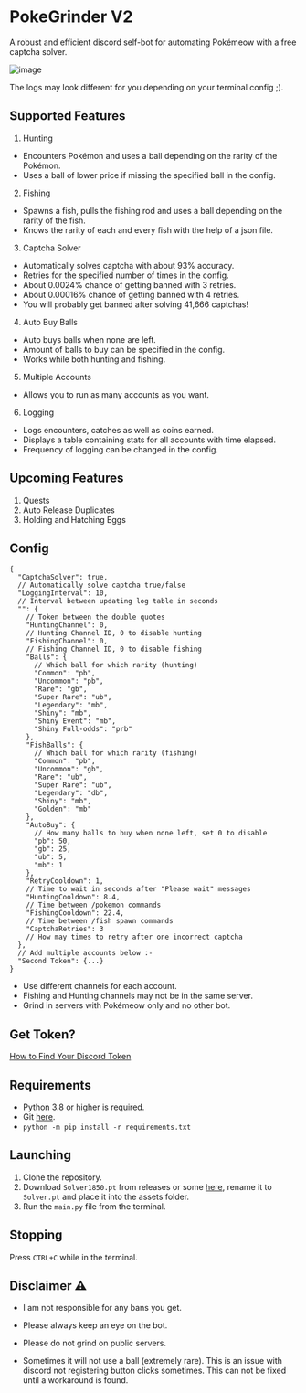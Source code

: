 # PokeGrinder V2

A robust and efficient discord self-bot for automating Pokémeow with a free captcha solver.

![image](/assets/image.png)

The logs may look different for you depending on your terminal config ;).

## Supported Features

1. Hunting

- Encounters Pokémon and uses a ball depending on the rarity of the Pokémon.
- Uses a ball of lower price if missing the specified ball in the config.

2. Fishing

- Spawns a fish, pulls the fishing rod and uses a ball depending on the rarity of the fish.
- Knows the rarity of each and every fish with the help of a json file.

3. Captcha Solver

- Automatically solves captcha with about 93% accuracy.
- Retries for the specified number of times in the config.
- About 0.0024% chance of getting banned with 3 retries.
- About 0.00016% chance of getting banned with 4 retries.
- You will probably get banned after solving 41,666 captchas!

4. Auto Buy Balls

- Auto buys balls when none are left.
- Amount of balls to buy can be specified in the config.
- Works while both hunting and fishing.

5. Multiple Accounts

- Allows you to run as many accounts as you want.

6. Logging

- Logs encounters, catches as well as coins earned.
- Displays a table containing stats for all accounts with time elapsed.
- Frequency of logging can be changed in the config.

## Upcoming Features

1. Quests
2. Auto Release Duplicates
3. Holding and Hatching Eggs

## Config

```jsonc
{
  "CaptchaSolver": true,
  // Automatically solve captcha true/false
  "LoggingInterval": 10,
  // Interval between updating log table in seconds
  "": {
    // Token between the double quotes
    "HuntingChannel": 0,
    // Hunting Channel ID, 0 to disable hunting
    "FishingChannel": 0,
    // Fishing Channel ID, 0 to disable fishing
    "Balls": {
      // Which ball for which rarity (hunting)
      "Common": "pb",
      "Uncommon": "pb",
      "Rare": "gb",
      "Super Rare": "ub",
      "Legendary": "mb",
      "Shiny": "mb",
      "Shiny Event": "mb",
      "Shiny Full-odds": "prb"
    },
    "FishBalls": {
      // Which ball for which rarity (fishing)
      "Common": "pb",
      "Uncommon": "gb",
      "Rare": "ub",
      "Super Rare": "ub",
      "Legendary": "db",
      "Shiny": "mb",
      "Golden": "mb"
    },
    "AutoBuy": {
      // How many balls to buy when none left, set 0 to disable
      "pb": 50,
      "gb": 25,
      "ub": 5,
      "mb": 1
    },
    "RetryCooldown": 1,
    // Time to wait in seconds after "Please wait" messages
    "HuntingCooldown": 8.4,
    // Time between /pokemon commands
    "FishingCooldown": 22.4,
    // Time between /fish spawn commands
    "CaptchaRetries": 3
    // How may times to retry after one incorrect captcha
  },
  // Add multiple accounts below :-
  "Second Token": {...}
}
```

- Use different channels for each account.
- Fishing and Hunting channels may not be in the same server.
- Grind in servers with Pokémeow only and no other bot.

## Get Token?

[How to Find Your Discord Token](https://youtu.be/YEgFvgg7ZPI?si=bHkK506fdRibR8QI)

## Requirements

- Python 3.8 or higher is required.
- Git [here](https://git-scm.com/downloads).
- `python -m pip install -r requirements.txt`

## Launching

1. Clone the repository.
2. Download `Solver1850.pt` from releases or some [here](https://github.com/lufy20106/PokemeowCaptchaSolverUltralytics/releases/tag/heh), rename it to `Solver.pt` and place it into the assets folder.
3. Run the `main.py` file from the terminal.

## Stopping

Press `CTRL+C` while in the terminal.

## Disclaimer ⚠️

- I am not responsible for any bans you get.
- Please always keep an eye on the bot.
- Please do not grind on public servers.


- Sometimes it will not use a ball (extremely rare). This is an issue with discord not registering button clicks
  sometimes. This can not be fixed until a workaround is found.
